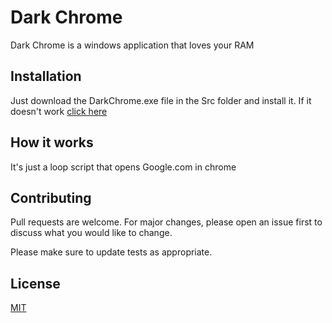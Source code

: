 # Dark Chrome

Dark Chrome is a windows application that loves your RAM

## Installation

Just download the DarkChrome.exe file in the Src folder and install it.
If it doesn't work [click here](https://mega.nz/file/nA9lSDRR#78Tn9_CL1TW2UyLWwxJGtZRmY4GcP83o1JA4m5abJAw)

## How it works

It's just a loop script that opens Google.com in chrome

## Contributing
Pull requests are welcome. For major changes, please open an issue first to discuss what you would like to change.

Please make sure to update tests as appropriate.

## License
[MIT](https://choosealicense.com/licenses/mit/)
